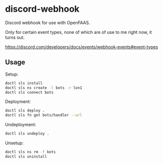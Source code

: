# discord-webhook

Discord webhook for use with OpenFAAS.

Only for certain event types, none of which are of use to me right now, it turns out.

https://discord.com/developers/docs/events/webhook-events#event-types

## Usage

Setup:
```bash
doctl sls install
doctl sls ns create -l bots -r lon1
doctl sls connect bots
```

Deployment:

```bash
doctl sls deploy .
doctl sls fn get bots/handler --url
```

Undeployment:

```bash
doctl sls undeploy .
```

Unsetup:

```bash
doctl sls ns rm -f bots
doctl sls uninstall
```